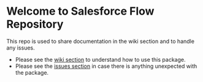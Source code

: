 # Welcome to Salesforce Flow Repository
This repo is used to share documentation in the wiki section and to handle any issues.

- Please see the [wiki section](https://github.com/Step-Labs-Sf/flow-button-doc/wiki) to understand how to use this package.
- Please see the [issues section](https://github.com/Step-Labs-Sf/flow-button-doc/issues) in case there is anything unexpected with the package.
